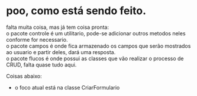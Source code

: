 # poo, como está sendo feito.
falta muita coisa, mas já tem coisa pronta:<br>
o pacote controle é um utilitario, pode-se adicionar outros metodos neles conforme for necessario.<br>
o pacote campos é onde fica armazenado os campos que serão mostrados ao usuario e partir deles, dará uma resposta.<br>
o pacote flucos é onde possui as classes que vão realizar o processo de CRUD, falta quase tudo aqui.<br>

Coisas abaixo:<br>
 - o foco atual está na classe CriarFormulario
